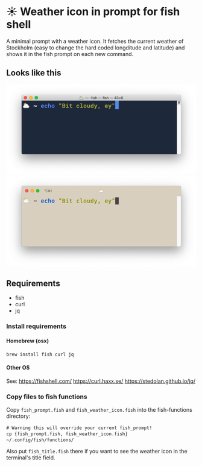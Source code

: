 # ☀️ Weather icon in prompt for fish shell

A minimal prompt with a weather icon. It fetches the current weather of Stockholm (easy to change the hard coded longditude and latitude) and shows it in the fish prompt on each new command.

## Looks like this

![Dark terminal](img/terminal_dark.png?raw=true "Title")
![Solarized light iterm](img/iterm_solaris.png?raw=true "Title")

## Requirements

- fish
- curl
- jq

### Install requirements

#### Homebrew (osx)
```
brew install fish curl jq
```
#### Other OS
See:
https://fishshell.com/ https://curl.haxx.se/ https://stedolan.github.io/jq/


### Copy files to fish functions
Copy `fish_prompt.fish` and `fish_weather_icon.fish` into the fish-functions directory:

```
# Warning this will override your current fish_prompt!
cp {fish_prompt.fish, fish_weather_icon.fish} ~/.config/fish/functions/
```

Also put `fish_title.fish` there if you want to see the weather icon in the terminal's title field.
